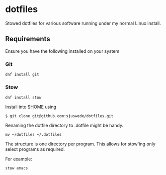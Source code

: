# dotfiles
Stowed dotfiles for various software running under my normal Linux install.

## Requirements

Ensure you have the following installed on your system

### Git

```
dnf install git
```

### Stow

```
dnf install stow
```

Install into $HOME using

```
$ git clone git@github.com:sjuswede/dotfiles.git
```

Renaming the dotfile directory to .dotfile might be handy.

```
mv ~/dotfiles ~/.dotfiles
```

The structure is one directory per program. This allows for stow'ing only select programs as required.

For example:

```
stow emacs
```


